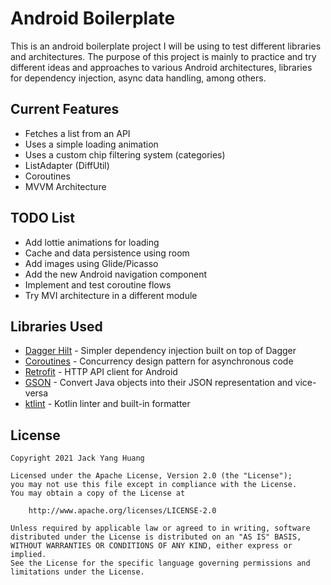 # Android Boilerplate

This is an android boilerplate project I will be using to test different libraries and architectures.
The purpose of this project is mainly to practice and try different ideas and approaches to various Android architectures, libraries for dependency injection, async data handling, among others.

## Current Features
- Fetches a list from an API
- Uses a simple loading animation
- Uses a custom chip filtering system (categories)
- ListAdapter (DiffUtil)
- Coroutines
- MVVM Architecture

## TODO List
- Add lottie animations for loading
- Cache and data persistence using room
- Add images using Glide/Picasso
- Add the new Android navigation component
- Implement and test coroutine flows
- Try MVI architecture in a different module

## Libraries Used
- [Dagger Hilt](https://dagger.dev/hilt/) - Simpler dependency injection built on top of Dagger
- [Coroutines](https://developer.android.com/kotlin/coroutines) - Concurrency design pattern for asynchronous code
- [Retrofit](https://square.github.io/retrofit/) - HTTP API client for Android
- [GSON](https://github.com/google/gson) - Convert Java objects into their JSON representation and vice-versa
- [ktlint](https://github.com/pinterest/ktlint) - Kotlin linter and built-in formatter

## License

    Copyright 2021 Jack Yang Huang

    Licensed under the Apache License, Version 2.0 (the "License");
    you may not use this file except in compliance with the License.
    You may obtain a copy of the License at

        http://www.apache.org/licenses/LICENSE-2.0

    Unless required by applicable law or agreed to in writing, software
    distributed under the License is distributed on an "AS IS" BASIS,
    WITHOUT WARRANTIES OR CONDITIONS OF ANY KIND, either express or implied.
    See the License for the specific language governing permissions and
    limitations under the License.